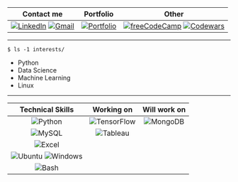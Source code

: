 | Contact me | Portfolio | Other |
| :--: | :--: | :--: |
| [![LinkedIn](https://user-images.githubusercontent.com/95504963/158077464-634cc024-9ca3-4503-9721-f5e21987a028.png)](https://www.linkedin.com/in/nikos-bounatsos "LinkedIn") [![Gmail](https://user-images.githubusercontent.com/95504963/158077560-5592dd1d-b417-4231-bd15-02239eeb4a48.png)](nikos.bounatsos@gmail.com "Gmail")| [![Portfolio](https://user-images.githubusercontent.com/95504963/158079248-933a4663-4fe4-4bf1-9d4b-dedf04920599.png)](https://github.com/Nick-Bounatsos/Data-Analysis-Portfolio "Portfolio") | [![freeCodeCamp](https://user-images.githubusercontent.com/95504963/158078581-543aab80-b7b9-4ff4-a21f-4ea3b450005b.png)](https://www.freecodecamp.org/niko_boun "freeCodeCamp") [![Codewars](https://user-images.githubusercontent.com/95504963/158077599-96389e08-7eb4-4e31-a3e7-871ef6bd741a.png)](https://www.codewars.com/users/Nick-Bounatsos "Codewars") |

___

```
$ ls -1 interests/
```
- Python
- Data Science
- Machine Learning
- Linux

___
| Technical Skills | Working on | Will work on |
| :--: | :--: | :--: |
| ![Python](https://user-images.githubusercontent.com/95504963/158077657-19e0e9c5-5db8-436b-98aa-312e759fd8cd.png "Python") | ![TensorFlow](https://user-images.githubusercontent.com/95504963/158077901-01d58f4f-bdc6-47cd-a8bd-863d320fa168.png "TensorFlow") | ![MongoDB](https://user-images.githubusercontent.com/95504963/158078333-b363bfb8-8a5d-49c4-8f0a-6667695bc875.png "MongoDB") |
| ![MySQL](https://user-images.githubusercontent.com/95504963/158077673-406c9981-47ad-45a4-a8c4-759f032bb1a8.png "MySQL") | ![Tableau](https://user-images.githubusercontent.com/95504963/162568737-3b575b36-4d8f-4162-b9c9-4602d3f8e8c0.png "Tableau") |  |
| ![Excel](https://user-images.githubusercontent.com/95504963/158078044-2d64e1ad-3a60-4040-9183-b683639399e3.png "MS Excel") |  |  |
| ![Ubuntu](https://user-images.githubusercontent.com/95504963/158078112-4010f44b-421f-430e-a805-71a9d0120e5a.png "Ubuntu") ![Windows](https://user-images.githubusercontent.com/95504963/162569409-66117766-4e18-4642-9528-d908f3a5594b.png "Windows") |  |  |
| ![Bash](https://user-images.githubusercontent.com/95504963/162569121-368bb887-bb42-4156-b887-f1b7de794bfb.png "Bash") |  |  |
